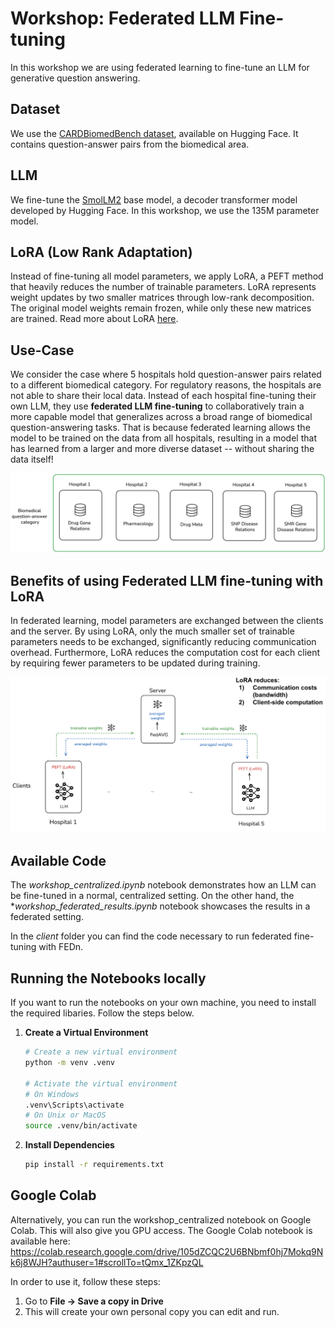 # Workshop: Federated LLM Fine-tuning

In this workshop we are using federated learning to fine-tune an LLM for generative question answering.   

## Dataset

We use the [CARDBiomedBench dataset](https://huggingface.co/datasets/NIH-CARD/CARDBiomedBench), available on Hugging Face. It contains question-answer pairs from the biomedical area. 

## LLM

We fine-tune the [SmolLM2](https://huggingface.co/HuggingFaceTB/SmolLM2-135M) base model, a decoder transformer model developed by Hugging Face. In this workshop, we use the 135M parameter model. 

## LoRA (Low Rank Adaptation)

Instead of fine-tuning all model parameters, we apply LoRA, a PEFT method that heavily reduces the number of trainable parameters. LoRA represents weight updates by two smaller matrices through low-rank decomposition. The original model weights remain frozen, while only these new matrices are trained. Read more about LoRA [here](https://huggingface.co/docs/peft/main/en/conceptual_guides/lora). 

## Use-Case

We consider the case where 5 hospitals hold question-answer pairs related to a different biomedical category. For regulatory reasons, the hospitals are not able to share their local data. Instead of each hospital fine-tuning their own LLM, they use **federated LLM fine-tuning** to collaboratively train a more capable model that generalizes across a broad range of biomedical question-answering tasks. 
That is because federated learning allows the model to be trained on the data from all hospitals, resulting in a model that has learned from a larger and more diverse dataset -- without sharing the data itself!

![Federated Learning Setting](figures/federated_case.png)

## Benefits of using Federated LLM fine-tuning with LoRA 

In federated learning, model parameters are exchanged between the clients and the server. By using LoRA, only the much smaller set of trainable parameters needs to be exchanged, significantly reducing communication overhead. Furthermore, LoRA reduces the computation cost for each client by requiring fewer parameters to be updated during training.

![LoRA savings](figures/federated_finetuning_lora.png)

## Available Code

The *workshop_centralized.ipynb* notebook demonstrates how an LLM can be fine-tuned in a normal, centralized setting. 
On the other hand, the **workshop_federated_results.ipynb* notebook showcases the results in a federated setting. 

In the *client* folder you can find the code necessary to run federated fine-tuning with FEDn.  

## Running the Notebooks locally

If you want to run the notebooks on your own machine, you need to install the required libaries. 
Follow the steps below.

1. **Create a Virtual Environment**
   ```bash
   # Create a new virtual environment
   python -m venv .venv
   
   # Activate the virtual environment
   # On Windows
   .venv\Scripts\activate
   # On Unix or MacOS
   source .venv/bin/activate
   ```

2. **Install Dependencies**
   ```bash
   pip install -r requirements.txt
   ```


## Google Colab

Alternatively, you can run the workshop_centralized notebook on Google Colab. This will also give you GPU access.
The Google Colab notebook is available here: https://colab.research.google.com/drive/105dZCQC2U6BNbmf0hj7Mokq9Nk6j8WJH?authuser=1#scrollTo=tQmx_1ZKpzQL

In order to use it, follow these steps: 
1. Go to **File → Save a copy in Drive**
2. This will create your own personal copy you can edit and run.
